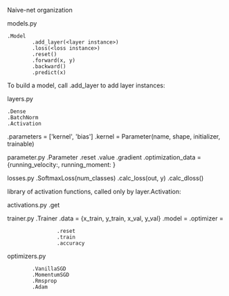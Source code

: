 Naive-net organization

models.py

	.Model
			.add_layer(<layer instance>)
			.loss(<loss instance>)
			.reset()
			.forward(x, y)
			.backward()
			.predict(x)


To build a model, call .add_layer to add layer instances:

layers.py

	.Dense
	.BatchNorm
	.Activation


<layer instance>
			   .parameters = ['kernel', 'bias']
			   .kernel = Parameter(name, shape, initializer, trainable)

parameter.py
		.Parameter
				.reset
				.value
				.gradient
				.optimization_data = {running_velocity:, running_moment: }

losses.py
		.SoftmaxLoss(num_classes)
								.calc_loss(out, y)
								.calc_dloss()



library of activation functions, called only by layer.Activation:

activations.py
				.get


trainer.py
			.Trainer
					.data = {x_train, y_train, x_val, y_val}
					.model = <model instance>
					.optimizer = <optimizer instance>

					.reset
					.train
					.accuracy


optimizers.py

			.VanillaSGD
			.MomentumSGD
			.Rmsprop
			.Adam
